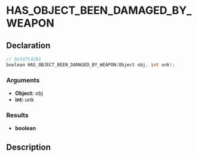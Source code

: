 # HAS_OBJECT_BEEN_DAMAGED_BY_WEAPON

## Declaration
```cpp
// 0x547C42B1
boolean HAS_OBJECT_BEEN_DAMAGED_BY_WEAPON(Object obj, int unk);
```

### Arguments
- **Object:** obj
- **int:** unk

### Results
- **boolean**

## Description

